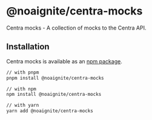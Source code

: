 # @noaignite/centra-mocks

Centra mocks - A collection of mocks to the Centra API.

## Installation

Centra mocks is available as an [npm package](https://www.npmjs.com/package/@noaignite/centra-mocks).

```sh
// with pnpm
pnpm install @noaignite/centra-mocks

// with npm
npm install @noaignite/centra-mocks

// with yarn
yarn add @noaignite/centra-mocks
```
